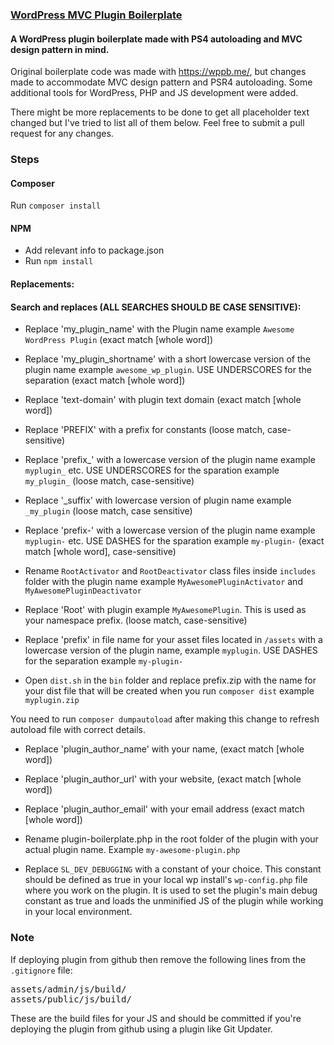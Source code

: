 ### [WordPress MVC Plugin Boilerplate](https://github.com/UVLabs/wordpress-plugin-boilerplate)

#### A WordPress plugin boilerplate made with PS4 autoloading and MVC design pattern in mind. 

Original boilerplate code was made with https://wppb.me/, but changes made to accommodate MVC design pattern and PSR4 autoloading. Some additional tools for WordPress, PHP and JS development were added.

There might be more replacements to be done to get all placeholder text changed but I've tried to list all of them below. Feel free to submit a pull request for any changes.


### Steps

#### Composer

Run `composer install`

#### NPM

- Add relevant info to package.json
- Run `npm install`

#### Replacements:

#### Search and replaces (ALL SEARCHES SHOULD BE CASE SENSITIVE):

- Replace 'my_plugin_name' with the Plugin name example `Awesome WordPress Plugin` (exact match [whole word])

- Replace 'my_plugin_shortname' with a short lowercase version of the plugin name example `awesome_wp_plugin`. USE UNDERSCORES for the separation (exact match [whole word])

- Replace 'text-domain' with plugin text domain (exact match [whole word])

- Replace 'PREFIX' with a prefix for constants (loose match, case-sensitive)

- Replace 'prefix_' with a lowercase version of the plugin name example `myplugin_` etc. USE UNDERSCORES for the sparation example `my_plugin_` (loose match, case-sensitive)

- Replace '_suffix' with lowercase version of plugin name example `_my_plugin` (loose match, case sensitive)

- Replace 'prefix-' with a lowercase version of the plugin name example `myplugin-` etc. USE DASHES for the sparation example `my-plugin-` (exact match [whole word], case-sensitive)

- Rename `RootActivator` and `RootDeactivator` class files inside `includes` folder with the plugin name example `MyAwesomePluginActivator` and `MyAwesomePluginDeactivator`

- Replace 'Root' with plugin example `MyAwesomePlugin`. This is used as your namespace prefix. (loose match, case-sensitive)

- Replace 'prefix' in file name for your asset files located in `/assets` with a lowercase version of the plugin name, example `myplugin`. USE DASHES for the separation example `my-plugin-`

- Open `dist.sh` in the `bin` folder and replace prefix.zip with the name for your dist file that will be created when you run `composer dist` example `myplugin.zip`

You need to run `composer dumpautoload` after making this change to refresh autoload file with correct details.

- Replace 'plugin_author_name' with your name, (exact match [whole word])

- Replace 'plugin_author_url' with your website, (exact match [whole word])

- Replace 'plugin_author_email' with your email address (exact match [whole word])

- Rename plugin-boilerplate.php in the root folder of the plugin with your actual plugin name. Example `my-awesome-plugin.php`

- Replace `SL_DEV_DEBUGGING` with a constant of your choice. This constant should be defined as true in your local wp install's `wp-config.php` file where you work on the plugin. It is used to set the plugin's main debug constant as true and loads the unminified JS of the plugin while working in your local environment. 

### Note

If deploying plugin from github then remove the following lines from the `.gitignore` file:

<pre>
assets/admin/js/build/
assets/public/js/build/
</pre>

These are the build files for your JS and should be committed if you're deploying the plugin from github using a plugin like Git Updater.